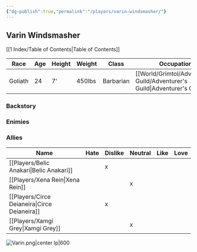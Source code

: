 ```yaml
---
{"dg-publish":true,"permalink":"/players/varin-windsmasher/"}
---
```


## Varin Windsmasher
[[1 Index/Table of Contents\|Table of Contents]]

| Race    | Age | Height | Weight | Class     | Occupation             | Allignment     | Pronouns | Gender | Languages             | God   |
| ------- | --- | ------ | ------ | --------- | ---------------------- | -------------- | -------- | ------ | --------------------- | ----- |
| Goliath | 24  | 7'     | 450lbs | Barbarian | [[World/Grimtol/Adventurer's Guild/Adventurer's Guild\|Adventurer's Guild]] | Lawful Neutral | He/Him   | Male   | Common, Giant, Elvish | Storm |
### Backstory

### Enimies

### Allies
| Name                | Hate | Dislike | Neutral | Like | Love |
| ------------------- | ---- | ------- | ------- | ---- | ---- |
| [[Players/Belic Anakari\|Belic Anakari]]   |      | x       |         |      |      |
| [[Players/Xena Rein\|Xena Rein]]       |      |         | x       |      |      |
| [[Players/Circe Deianeira\|Circe Deianeira]] |      | x       |         |      |      |
| [[Players/Xamgi Grey\|Xamgi Grey]]      |      |         | x       |      |      |

![Varin.png|center lp|600](/img/user/Z_Templates/Varin.png)